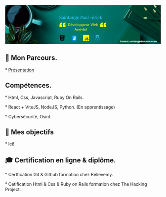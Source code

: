 <img src="https://raw.githubusercontent.com/paul22330/paul22330/master/Banniere linkedin -officiel.png" alt="Banniere Saintange Paul">

## 👦 Mon Parcours.

° [Présentation](https://lu.ma/saintange)


## Compétences.

° Html, Css, Javascript, Ruby On Rails.

° React + ViteJS, NodeJS, Python. (En apprentissage)

° Cybersécurité, Osint.


## 🚀 Mes objectifs

° Ici!



## :mortar_board:  Certification en ligne & diplôme.

° Certfication Git & Github formation chez Believemy.

° Cetification Html & Css & Ruby on Rails formation chez The Hacking Project.







 



